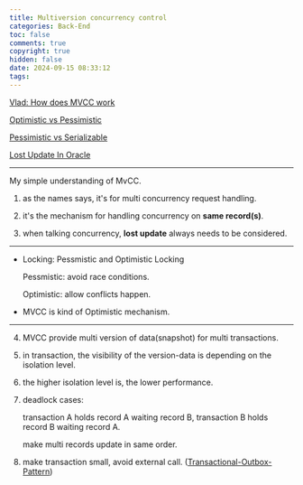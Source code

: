 ```yaml
---
title: Multiversion concurrency control
categories: Back-End
toc: false
comments: true
copyright: true
hidden: false
date: 2024-09-15 08:33:12
tags:
---
```


[Vlad: How does MVCC work](https://vladmihalcea.com/how-does-mvcc-multi-version-concurrency-control-work/)

[Optimistic vs Pessimistic](https://stackoverflow.com/questions/129329/optimistic-vs-pessimistic-locking)

[Pessimistic vs Serializable](https://stackoverflow.com/questions/47441027/pessimistic-locking-vs-serializable-transaction-isolation-level)

[Lost Update In Oracle](https://stackoverflow.com/questions/24017303/why-is-it-a-lost-update-in-the-read-committed-transactions-example-of-oracle-d)
<!--more-->

------

My simple understanding of MvCC.


1. as the names says, it's for multi concurrency request handling.

2. it's the mechanism for handling concurrency on **same record(s)**.

3. when talking concurrency, **lost update** always needs to be considered.

------

- Locking: Pessmistic and Optimistic Locking

    Pessmistic: avoid race conditions.

    Optimistic: allow conflicts happen.

- MVCC is kind of Optimistic mechanism.

------

4. MVCC provide multi version of data(snapshot) for multi transactions.

5. in transaction, the visibility of the version-data is depending on the isolation level.

6. the higher isolation level is, the lower performance.

7. deadlock cases:
    
    transaction A holds record A waiting record B, transaction B holds record B waiting record A.

    make multi records update in same order.

8. make transaction small, avoid external call. ([Transactional-Outbox-Pattern](https://mjd507.github.io/2024/07/06/Transactional-Outbox-Pattern/))

